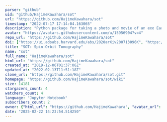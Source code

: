 ```yaml
---
parser: "github"
uid: "github/HajimeKawahara/sot"
url: "https://github.com/HajimeKawahara/sot"
timestamp: "2022-07-17 17:14:04.163065"
description: "Python package for taking a photo and movie of an exo Earth"
avatar: "https://avatars.githubusercontent.com/u/15956904?v=4"
repo_url: "https://github.com/HajimeKawahara/sot"
doi: ["https://ui.adsabs.harvard.edu/abs/2020arXiv200713096K", "https://ui.adsabs.harvard.edu/abs/2020ascl.soft08004K/abstract"]
title: "SOT: Spin-Orbit Tomography"
name: "sot"
full_name: "HajimeKawahara/sot"
html_url: "https://github.com/HajimeKawahara/sot"
created_at: "2019-12-06T01:37:06Z"
updated_at: "2022-02-13T11:51:18Z"
clone_url: "https://github.com/HajimeKawahara/sot.git"
homepage: "https://github.com/HajimeKawahara/sot/wiki"
size: 14181
stargazers_count: 4
watchers_count: 4
language: "Jupyter Notebook"
subscribers_count: 2
owner: {"html_url": "https://github.com/HajimeKawahara", "avatar_url": "https://avatars.githubusercontent.com/u/15956904?v=4", "login": "HajimeKawahara", "type": "User"}
date: "2025-02-22 14:23:54.514250"
---
```

